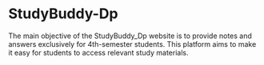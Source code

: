 # StudyBuddy-Dp
The main objective of the StudyBuddy_Dp website is to provide notes and answers exclusively for 4th-semester students. This platform aims to make it easy for students to access relevant study materials.
